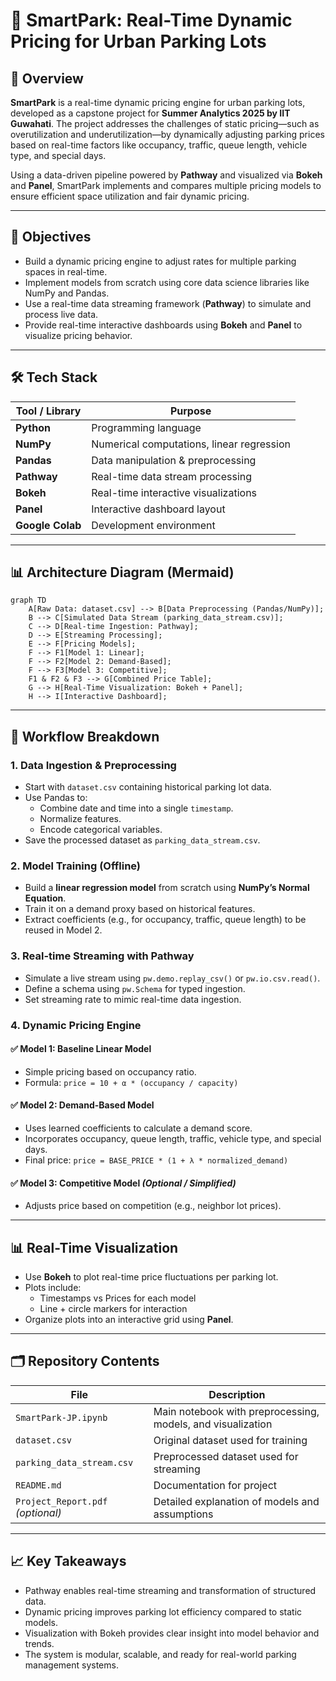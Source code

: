 # 🚗 SmartPark: Real-Time Dynamic Pricing for Urban Parking Lots

## 📄 Overview

**SmartPark** is a real-time dynamic pricing engine for urban parking lots, developed as a capstone project for **Summer Analytics 2025 by IIT Guwahati**. The project addresses the challenges of static pricing—such as overutilization and underutilization—by dynamically adjusting parking prices based on real-time factors like occupancy, traffic, queue length, vehicle type, and special days.

Using a data-driven pipeline powered by **Pathway** and visualized via **Bokeh** and **Panel**, SmartPark implements and compares multiple pricing models to ensure efficient space utilization and fair dynamic pricing.

---

## 🎯 Objectives

- Build a dynamic pricing engine to adjust rates for multiple parking spaces in real-time.
- Implement models from scratch using core data science libraries like NumPy and Pandas.
- Use a real-time data streaming framework (**Pathway**) to simulate and process live data.
- Provide real-time interactive dashboards using **Bokeh** and **Panel** to visualize pricing behavior.

---

## 🛠️ Tech Stack

| Tool / Library    | Purpose |
|-------------------|---------|
| **Python**        | Programming language |
| **NumPy**         | Numerical computations, linear regression |
| **Pandas**        | Data manipulation & preprocessing |
| **Pathway**       | Real-time data stream processing |
| **Bokeh**         | Real-time interactive visualizations |
| **Panel**         | Interactive dashboard layout |
| **Google Colab**  | Development environment |

---

## 📊 Architecture Diagram (Mermaid)

```mermaid
graph TD
    A[Raw Data: dataset.csv] --> B[Data Preprocessing (Pandas/NumPy)];
    B --> C[Simulated Data Stream (parking_data_stream.csv)];
    C --> D[Real-time Ingestion: Pathway];
    D --> E[Streaming Processing];
    E --> F[Pricing Models];
    F --> F1[Model 1: Linear];
    F --> F2[Model 2: Demand-Based];
    F --> F3[Model 3: Competitive];
    F1 & F2 & F3 --> G[Combined Price Table];
    G --> H[Real-Time Visualization: Bokeh + Panel];
    H --> I[Interactive Dashboard];
```

---

## 🚀 Workflow Breakdown

### 1. Data Ingestion & Preprocessing
- Start with `dataset.csv` containing historical parking lot data.
- Use Pandas to:
  - Combine date and time into a single `timestamp`.
  - Normalize features.
  - Encode categorical variables.
- Save the processed dataset as `parking_data_stream.csv`.

### 2. Model Training (Offline)
- Build a **linear regression model** from scratch using **NumPy’s Normal Equation**.
- Train it on a demand proxy based on historical features.
- Extract coefficients (e.g., for occupancy, traffic, queue length) to be reused in Model 2.

### 3. Real-time Streaming with Pathway
- Simulate a live stream using `pw.demo.replay_csv()` or `pw.io.csv.read()`.
- Define a schema using `pw.Schema` for typed ingestion.
- Set streaming rate to mimic real-time data ingestion.

### 4. Dynamic Pricing Engine

#### ✅ Model 1: Baseline Linear Model
- Simple pricing based on occupancy ratio.
- Formula: `price = 10 + α * (occupancy / capacity)`

#### ✅ Model 2: Demand-Based Model
- Uses learned coefficients to calculate a demand score.
- Incorporates occupancy, queue length, traffic, vehicle type, and special days.
- Final price: `price = BASE_PRICE * (1 + λ * normalized_demand)`

#### ✅ Model 3: Competitive Model *(Optional / Simplified)*
- Adjusts price based on competition (e.g., neighbor lot prices).

---

## 📊 Real-Time Visualization

- Use **Bokeh** to plot real-time price fluctuations per parking lot.
- Plots include:
  - Timestamps vs Prices for each model
  - Line + circle markers for interaction
- Organize plots into an interactive grid using **Panel**.

---

## 🗂️ Repository Contents

| File | Description |
|------|-------------|
| `SmartPark-JP.ipynb` | Main notebook with preprocessing, models, and visualization |
| `dataset.csv` | Original dataset used for training |
| `parking_data_stream.csv` | Preprocessed dataset used for streaming |
| `README.md` | Documentation for project |
| `Project_Report.pdf` *(optional)* | Detailed explanation of models and assumptions |

---

## 📈 Key Takeaways

- Pathway enables real-time streaming and transformation of structured data.
- Dynamic pricing improves parking lot efficiency compared to static models.
- Visualization with Bokeh provides clear insight into model behavior and trends.
- The system is modular, scalable, and ready for real-world parking management systems.
